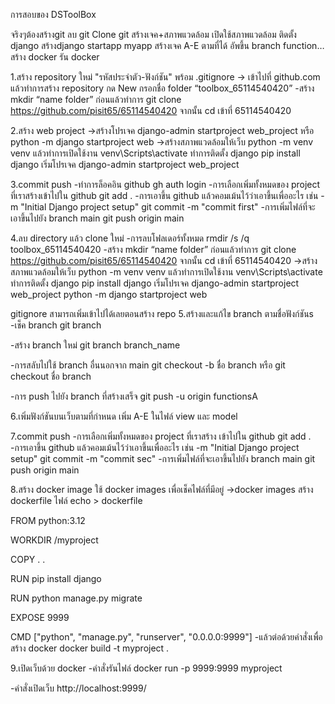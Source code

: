 การสอบของ DSToolBox

จริงๆต้องสร้างgit
ลบ git
Clone git
สร้างเจค+สภาพแวดล้อม
เปิดใช้สภาพแวดล้อม
ติดตั้ง django
สร้างdjango startapp myapp
สร้างเจค A-E ตามที่ได้
อัพขึ้น branch function…
สร้าง docker
รัน docker

1.สร้าง repository ใหม่ "รหัสประจำตัว-ฟังก์ชัน" พร้อม .gitignore
-> เข้าไปที่ github.com แล้วทำการสร้าง repository กด New กรอกชื่อ folder “toolbox_65114540420”
-สร้าง mkdir “name folder” ก่อนแล้วทำการ git clone https://github.com/pisit65/65114540420
 จากนั้น cd เข้าที่ 65114540420

2.สร้าง web project
->สร้างโปรเจค   django-admin startproject web_project หรือ 
	    python -m django startproject web
->สร้างสภาพแวดล้อมให้เว็บ python -m venv venv 
แล้วทำการเปิดใช้งาน venv\Scripts\activate
ทำการติดตั้ง django pip install django
เริ่มโปรเจค django-admin startproject web_project


3.commit push
-ทำการล็อคอิน github
          gh auth login 
-การเลือกเพิ่มทั้งหมดของ project ที่เราสร้างเข้าไปใน github
git add .
-การเอาขึ้น github แล้วคอมเม้นไว้ว่าเอาขึ้นเพื่ออะไร เช่น -m "Initial Django project setup"
git commit -m "commit first"
-การเพิ่มไฟล์ที่จะเอาขึ้นไปยัง branch main
git push origin main

4.ลบ directory แล้ว clone ใหม่
-การลบโฟลเดอร์ทั้งหมด
	rmdir /s /q toolbox_65114540420
-สร้าง mkdir “name folder” ก่อนแล้วทำการ git clone https://github.com/pisit65/65114540420
 จากนั้น cd เข้าที่ 65114540420
->สร้างสภาพแวดล้อมให้เว็บ python -m venv venv 
แล้วทำการเปิดใช้งาน venv\Scripts\activate
ทำการติดตั้ง django pip install django
เริ่มโปรเจค django-admin startproject web_project
		python -m django startproject web

gitignore สามารถเพิ่มเข้าไปได้เลยตอนสร้าง repo
5.สร้างและแก้ไข branch ตามชื่อฟังก์ชันs
-เช็ค branch
	git branch

-สร้าง branch ใหม่
git branch branch_name

-การสลับไปใช้ branch อื่นนอกจาก main
git checkout -b   ชื่อ branch       หรือ
git checkout   ชื่อ branch

-การ push ไปยัง branch ที่สร้างเสร็จ
	git push -u origin functionsA

6.เพิ่มฟังก์ชันบนเว็บตามที่กำหนด
เพิ่ม A-E ในไฟล์ view และ model

7.commit push
-การเลือกเพิ่มทั้งหมดของ project ที่เราสร้าง
เข้าไปใน github
git add .
-การเอาขึ้น github แล้วคอมเม้นไว้ว่าเอาขึ้นเพื่ออะไร เช่น -m "Initial Django project setup"
git commit -m "commit sec"
-การเพิ่มไฟล์ที่จะเอาขึ้นไปยัง branch main
git push origin main



8.สร้าง docker image
ใช้ docker images เพื่อเช็คไฟล์ที่มีอยู่
->docker images
สร้าง dockerfile ไฟล์
	echo > dockerfile

FROM python:3.12


WORKDIR /myproject


COPY . .


RUN pip install django


RUN python manage.py migrate


EXPOSE 9999


CMD ["python", "manage.py", "runserver", "0.0.0.0:9999"]
-แล้วต่อด้วยคำสั่งเพื่อสร้าง docker
docker build -t myproject .





9.เปิดเว็บด้วย docker
-คำสั่งรันไฟล์ 
docker run -p 9999:9999 myproject

-คำสั่งเปิดเว็บ
http://localhost:9999/

